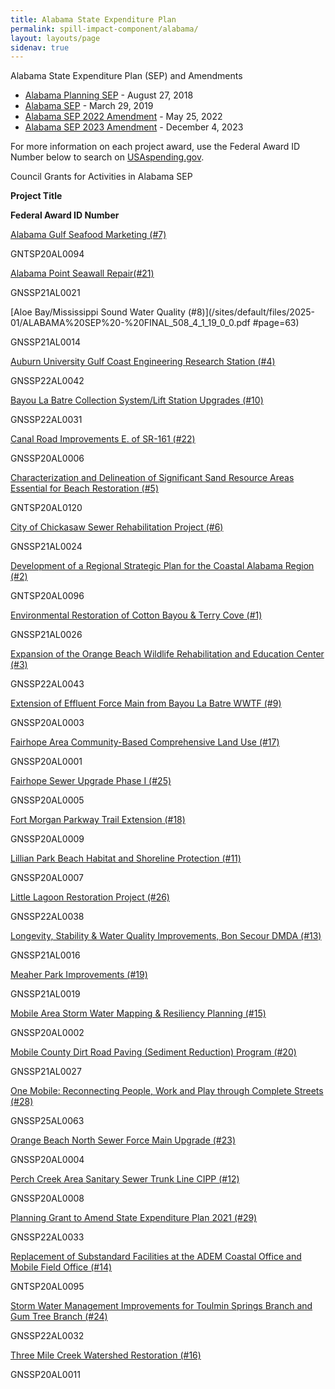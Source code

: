 ```yaml
---
title: Alabama State Expenditure Plan
permalink: spill-impact-component/alabama/
layout: layouts/page
sidenav: true
---
```


Alabama State Expenditure Plan (SEP) and Amendments

- [Alabama Planning SEP](/sites/default/files/2025-01/PSEP%20-%20AL%20-%20Draft%20PSEP%20508%20Compliant%206-26-2018_0.pdf) - August 27, 2018
- [Alabama SEP](/sites/default/files/2025-01/ALABAMA%20SEP%20-%20FINAL_508_4_1_19_0_0.pdf) - March 29, 2019
- [Alabama SEP 2022 Amendment](/sites/default/files/2025-01/AL_SEP_Amendment_508_compliant04122022pdf.pdf) - May 25, 2022
- [Alabama SEP 2023 Amendment](/sites/default/files/2025-04/AL_SEP_Amendment_letter.pdf) - December 4, 2023

For more information on each project award, use the Federal Award ID Number below to search on [USAspending.gov](https://www.usaspending.gov/search/?hash=d0cede4de5827d24bbd9d27076bf18f2).

Council Grants for Activities in Alabama SEP

**Project Title**

**Federal Award ID Number**

[Alabama Gulf Seafood Marketing (#7)](/sites/default/files/2025-01/ALABAMA%20SEP%20-%20FINAL_508_4_1_19_0_0.pdf#page=58)

GNTSP20AL0094

[Alabama Point Seawall Repair(#21)](/sites/default/files/2025-01/ALABAMA%20SEP%20-%20FINAL_508_4_1_19_0_0.pdf#page=140)

GNSSP21AL0021

[Aloe Bay/Mississippi Sound Water Quality (#8)](/sites/default/files/2025-01/ALABAMA%20SEP%20-%20FINAL_508_4_1_19_0_0.pdf #page=63)

GNSSP21AL0014

[Auburn University Gulf Coast Engineering Research Station (#4)](/sites/default/files/2025-01/ALABAMA%20SEP%20-%20FINAL_508_4_1_19_0_0.pdf#page=40)

GNSSP22AL0042

[Bayou La Batre Collection System/Lift Station Upgrades (#10)](/sites/default/files/2025-01/ALABAMA%20SEP%20-%20FINAL_508_4_1_19_0_0.pdf#page=77)

GNSSP22AL0031

[Canal Road Improvements E. of SR-161 (#22)](/sites/default/files/2025-01/ALABAMA%20SEP%20-%20FINAL_508_4_1_19_0_0.pdf#page=145)

GNSSP20AL0006

[Characterization and Delineation of Significant Sand Resource Areas Essential for Beach Restoration (#5)](/sites/default/files/2025-01/ALABAMA%20SEP%20-%20FINAL_508_4_1_19_0_0.pdf#page=46)

GNTSP20AL0120

[City of Chickasaw Sewer Rehabilitation Project (#6)](/sites/default/files/2025-01/ALABAMA%20SEP%20-%20FINAL_508_4_1_19_0_0.pdf#page=53)

GNSSP21AL0024

[Development of a Regional Strategic Plan for the Coastal Alabama Region (#2)](/sites/default/files/2025-01/ALABAMA%20SEP%20-%20FINAL_508_4_1_19_0_0.pdf#page=28)

GNTSP20AL0096

[Environmental Restoration of Cotton Bayou & Terry Cove (#1)](/sites/default/files/2025-01/ALABAMA%20SEP%20-%20FINAL_508_4_1_19_0_0.pdf#page=23)

GNSSP21AL0026

[Expansion of the Orange Beach Wildlife Rehabilitation and Education Center (#3)](/sites/default/files/2025-01/ALABAMA%20SEP%20-%20FINAL_508_4_1_19_0_0.pdf#page=34)

GNSSP22AL0043

[Extension of Effluent Force Main from Bayou La Batre WWTF (#9)](/sites/default/files/2025-01/ALABAMA%20SEP%20-%20FINAL_508_4_1_19_0_0.pdf#page=72)

GNSSP20AL0003

[Fairhope Area Community-Based Comprehensive Land Use (#17)](/sites/default/files/2025-01/ALABAMA%20SEP%20-%20FINAL_508_4_1_19_0_0.pdf#page=118)

GNSSP20AL0001

[Fairhope Sewer Upgrade Phase I (#25)](/sites/default/files/2025-01/ALABAMA%20SEP%20-%20FINAL_508_4_1_19_0_0.pdf#page=159)

GNSSP20AL0005

[Fort Morgan Parkway Trail Extension (#18)](/sites/default/files/2025-01/ALABAMA%20SEP%20-%20FINAL_508_4_1_19_0_0.pdf#page=124)

GNSSP20AL0009

[Lillian Park Beach Habitat and Shoreline Protection (#11)](/sites/default/files/2025-01/ALABAMA%20SEP%20-%20FINAL_508_4_1_19_0_0.pdf#page=82)

GNSSP20AL0007

[Little Lagoon Restoration Project (#26)](/sites/default/files/2025-01/ALABAMA%20SEP%20-%20FINAL_508_4_1_19_0_0.pdf#page=165)

GNSSP22AL0038

[Longevity, Stability & Water Quality Improvements, Bon Secour DMDA (#13)](/sites/default/files/2025-01/ALABAMA%20SEP%20-%20FINAL_508_4_1_19_0_0.pdf#page=94)

GNSSP21AL0016

[Meaher Park Improvements (#19)](/sites/default/files/2025-01/ALABAMA%20SEP%20-%20FINAL_508_4_1_19_0_0.pdf#page=129)

GNSSP21AL0019

[Mobile Area Storm Water Mapping & Resiliency Planning (#15)](/sites/default/files/2025-01/ALABAMA%20SEP%20-%20FINAL_508_4_1_19_0_0.pdf#page=105)

GNSSP20AL0002

[Mobile County Dirt Road Paving (Sediment Reduction) Program (#20)](/sites/default/files/2025-01/ALABAMA%20SEP%20-%20FINAL_508_4_1_19_0_0.pdf#page=134)

GNSSP21AL0027

[One Mobile: Reconnecting People, Work and Play through Complete Streets (#28)](/sites/default/files/2025-01/ALABAMA%20SEP%20-%20FINAL_508_4_1_19_0_0.pdf#page=177)

GNSSP25AL0063

[Orange Beach North Sewer Force Main Upgrade (#23)](/sites/default/files/2025-01/ALABAMA%20SEP%20-%20FINAL_508_4_1_19_0_0.pdf#page=149)

GNSSP20AL0004

[Perch Creek Area Sanitary Sewer Trunk Line CIPP (#12)](/sites/default/files/2025-01/ALABAMA%20SEP%20-%20FINAL_508_4_1_19_0_0.pdf#page=88)

GNSSP20AL0008

[Planning Grant to Amend State Expenditure Plan 2021 (#29)](/sites/default/files/2025-01/ALABAMA%20SEP%20-%20FINAL_508_4_1_19_0_0.pdf#page=183)

GNSSP22AL0033

[Replacement of Substandard Facilities at the ADEM Coastal Office and Mobile Field Office (#14)](/sites/default/files/2025-01/ALABAMA%20SEP%20-%20FINAL_508_4_1_19_0_0.pdf#page=99)

GNTSP20AL0095

[Storm Water Management Improvements for Toulmin Springs Branch and Gum Tree Branch (#24)](/sites/default/files/2025-01/ALABAMA%20SEP%20-%20FINAL_508_4_1_19_0_0.pdf#page=154)

GNSSP22AL0032

[Three Mile Creek Watershed Restoration (#16)](/sites/default/files/2025-01/ALABAMA%20SEP%20-%20FINAL_508_4_1_19_0_0.pdf#page=111)

GNSSP20AL0011
